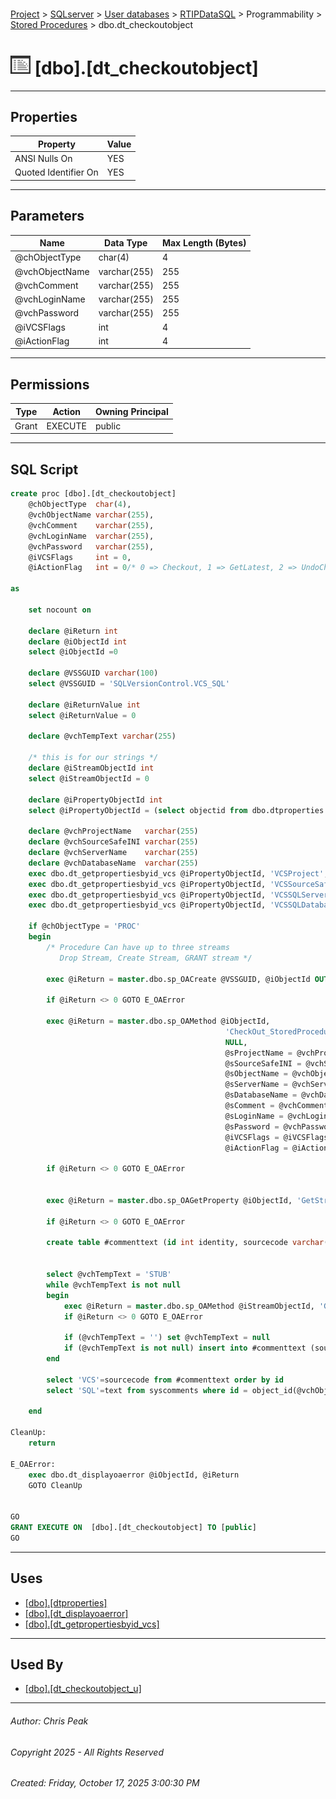 #### 

[Project](../../../../../index.md) > [SQLserver](../../../../index.md) > [User databases](../../../index.md) > [RTIPDataSQL](../../index.md) > Programmability > [Stored Procedures](Stored_Procedures.md) > dbo.dt_checkoutobject

# ![Stored Procedures](../../../../../Images/StoredProcedure32.png) [dbo].[dt_checkoutobject]

---

## <a name="#properties"></a>Properties

| Property | Value |
|---|---|
| ANSI Nulls On | YES |
| Quoted Identifier On | YES |


---

## <a name="#parameters"></a>Parameters

| Name | Data Type | Max Length (Bytes) |
|---|---|---|
| @chObjectType | char(4) | 4 |
| @vchObjectName | varchar(255) | 255 |
| @vchComment | varchar(255) | 255 |
| @vchLoginName | varchar(255) | 255 |
| @vchPassword | varchar(255) | 255 |
| @iVCSFlags | int | 4 |
| @iActionFlag | int | 4 |


---

## <a name="#permissions"></a>Permissions

| Type | Action | Owning Principal |
|---|---|---|
| Grant | EXECUTE | public |


---

## <a name="#sqlscript"></a>SQL Script

```sql
create proc [dbo].[dt_checkoutobject]
    @chObjectType  char(4),
    @vchObjectName varchar(255),
    @vchComment    varchar(255),
    @vchLoginName  varchar(255),
    @vchPassword   varchar(255),
    @iVCSFlags     int = 0,
    @iActionFlag   int = 0/* 0 => Checkout, 1 => GetLatest, 2 => UndoCheckOut */

as

	set nocount on

	declare @iReturn int
	declare @iObjectId int
	select @iObjectId =0

	declare @VSSGUID varchar(100)
	select @VSSGUID = 'SQLVersionControl.VCS_SQL'

	declare @iReturnValue int
	select @iReturnValue = 0

	declare @vchTempText varchar(255)

	/* this is for our strings */
	declare @iStreamObjectId int
	select @iStreamObjectId = 0

    declare @iPropertyObjectId int
    select @iPropertyObjectId = (select objectid from dbo.dtproperties where property = 'VCSProjectID')

    declare @vchProjectName   varchar(255)
    declare @vchSourceSafeINI varchar(255)
    declare @vchServerName    varchar(255)
    declare @vchDatabaseName  varchar(255)
    exec dbo.dt_getpropertiesbyid_vcs @iPropertyObjectId, 'VCSProject',       @vchProjectName   OUT
    exec dbo.dt_getpropertiesbyid_vcs @iPropertyObjectId, 'VCSSourceSafeINI', @vchSourceSafeINI OUT
    exec dbo.dt_getpropertiesbyid_vcs @iPropertyObjectId, 'VCSSQLServer',     @vchServerName    OUT
    exec dbo.dt_getpropertiesbyid_vcs @iPropertyObjectId, 'VCSSQLDatabase',   @vchDatabaseName  OUT

    if @chObjectType = 'PROC'
    begin
        /* Procedure Can have up to three streams
           Drop Stream, Create Stream, GRANT stream */

        exec @iReturn = master.dbo.sp_OACreate @VSSGUID, @iObjectId OUT

        if @iReturn <> 0 GOTO E_OAError

        exec @iReturn = master.dbo.sp_OAMethod @iObjectId,
												'CheckOut_StoredProcedure',
												NULL,
												@sProjectName = @vchProjectName,
												@sSourceSafeINI = @vchSourceSafeINI,
												@sObjectName = @vchObjectName,
												@sServerName = @vchServerName,
												@sDatabaseName = @vchDatabaseName,
												@sComment = @vchComment,
												@sLoginName = @vchLoginName,
												@sPassword = @vchPassword,
												@iVCSFlags = @iVCSFlags,
												@iActionFlag = @iActionFlag

        if @iReturn <> 0 GOTO E_OAError


        exec @iReturn = master.dbo.sp_OAGetProperty @iObjectId, 'GetStreamObject', @iStreamObjectId OUT

        if @iReturn <> 0 GOTO E_OAError

        create table #commenttext (id int identity, sourcecode varchar(255))


        select @vchTempText = 'STUB'
        while @vchTempText is not null
        begin
            exec @iReturn = master.dbo.sp_OAMethod @iStreamObjectId, 'GetStream', @iReturnValue OUT, @vchTempText OUT
            if @iReturn <> 0 GOTO E_OAError
            
            if (@vchTempText = '') set @vchTempText = null
            if (@vchTempText is not null) insert into #commenttext (sourcecode) select @vchTempText
        end

        select 'VCS'=sourcecode from #commenttext order by id
        select 'SQL'=text from syscomments where id = object_id(@vchObjectName) order by colid

    end

CleanUp:
    return

E_OAError:
    exec dbo.dt_displayoaerror @iObjectId, @iReturn
    GOTO CleanUp


GO
GRANT EXECUTE ON  [dbo].[dt_checkoutobject] TO [public]
GO

```


---

## <a name="#uses"></a>Uses

* [[dbo].[dtproperties]](../../Tables/dbo_dtproperties.md)
* [[dbo].[dt_displayoaerror]](dbo_dt_displayoaerror.md)
* [[dbo].[dt_getpropertiesbyid_vcs]](dbo_dt_getpropertiesbyid_vcs.md)


---

## <a name="#usedby"></a>Used By

* [[dbo].[dt_checkoutobject_u]](dbo_dt_checkoutobject_u.md)


---

###### Author:  Chris Peak

###### Copyright 2025 - All Rights Reserved

###### Created: Friday, October 17, 2025 3:00:30 PM


